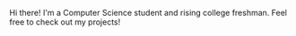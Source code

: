 Hi there! I'm a Computer Science student and rising college freshman. Feel free to check out my projects!

